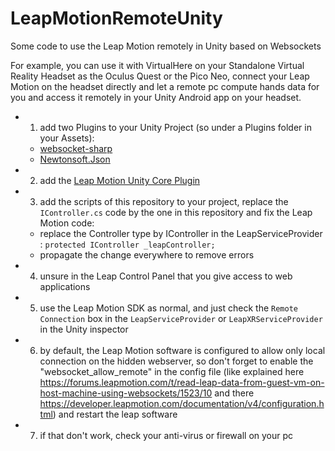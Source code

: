 # LeapMotionRemoteUnity
Some code to use the Leap Motion remotely in Unity based on Websockets

For example, you can use it with VirtualHere on your Standalone Virtual Reality Headset as the Oculus Quest or the Pico Neo, connect your Leap Motion on the headset directly and let a remote pc compute hands data for you and access it remotely in your Unity Android app on your headset.

- 1) add two Plugins to your Unity Project (so under a Plugins folder in your Assets):
  - [websocket-sharp](https://github.com/sta/websocket-sharp)
  - [Newtonsoft.Json](https://www.newtonsoft.com/json)
- 2) add the [Leap Motion Unity Core Plugin](https://developer.leapmotion.com/unity)
- 3) add the scripts of this repository to your project, replace the `IController.cs` code by the one in this repository and fix the Leap Motion code:
  - replace the Controller type by IController in the LeapServiceProvider : `protected IController _leapController;`
  - propagate the change everywhere to remove errors
- 4) unsure in the Leap Control Panel that you give access to web applications
- 5) use the Leap Motion SDK as normal, and just check the `Remote Connection` box in the `LeapServiceProvider` or `LeapXRServiceProvider` in the Unity inspector
- 6) by default, the Leap Motion software is configured to allow only local connection on the hidden webserver, so don't forget to enable the "websocket_allow_remote" in the config file (like explained here https://forums.leapmotion.com/t/read-leap-data-from-guest-vm-on-host-machine-using-websockets/1523/10 and there https://developer.leapmotion.com/documentation/v4/configuration.html) and restart the leap software
- 7) if that don't work, check your anti-virus or firewall on your pc
